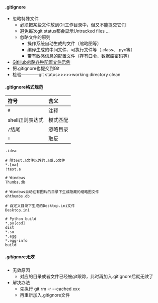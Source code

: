 #### .gitignore
- 忽略特殊文件
    + 必须把某些文件放到Git工作目录中，但又不能提交它们
    + 避免每次git status都会显示Untracked files ...
    + 忽略文件的原则
        * 操作系统自动生成的文件（缩略图等）
        * 编译生成的中间文件、可执行文件等（.class、.pyc等）
        * 带有敏感信息的配置文件（存有口令、数据库密码等）
- [GitHub忽略各种配置文件示例](https://github.com/github/gitignore)
- 把.gitignore也提交到Git
- 检验————git status>>>>>working directory clean

#### .gitignore格式规范

|符号           |含义    |
|:-------------|:------|
|`#`           |注释    |
|shell正则表达式|模式匹配|
|`/`结尾        |忽略目录|
|`!`           |取反    |


```
.idea

# 除test.a文件以外的.a或.o文件
*.[oa]
!test.a

# Windows
Thumbs.db

# Windows自动在有图片的目录下生成隐藏的缩略图文件
ehthumbs.db

# 自定义目录下生成的Desktop.ini文件
Desktop.ini

# Python build
*.py[cod]
dist
*.so
*.egg
*.egg-info
build
```

##### .gitignore无效
- 无效原因
    + 对应的目录或者文件已经被git跟踪，此时再加入.gitignore后就无效了
- 解决办法
    + 先执行 git rm -r --cached xxx
    + 再重新加入.gitignore文件